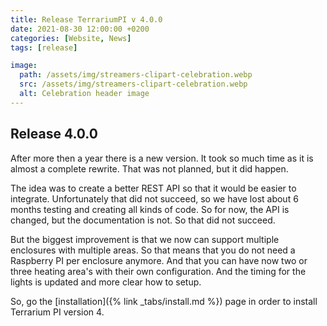 ```yaml
---
title: Release TerrariumPI v 4.0.0
date: 2021-08-30 12:00:00 +0200
categories: [Website, News]
tags: [release]

image:
  path: /assets/img/streamers-clipart-celebration.webp
  src: /assets/img/streamers-clipart-celebration.webp
  alt: Celebration header image
---
```


## Release 4.0.0

After more then a year there is a new version. It took so much time as it is almost a complete rewrite. That was not planned, but it did happen.

The idea was to create a better REST API so that it would be easier to integrate. Unfortunately that did not succeed, so we have lost about 6 months testing and creating all kinds of code. So for now, the API is changed, but the documentation is not. So that did not succeed.

But the biggest improvement is that we now can support multiple enclosures with multiple areas. So that means that you do not need a Raspberry PI per enclosure anymore. And that you can have now two or three heating area's with their own configuration.
And the timing for the lights is updated and more clear how to setup.

So, go the [installation]({% link _tabs/install.md %}) page in order to install Terrarium PI version 4.


